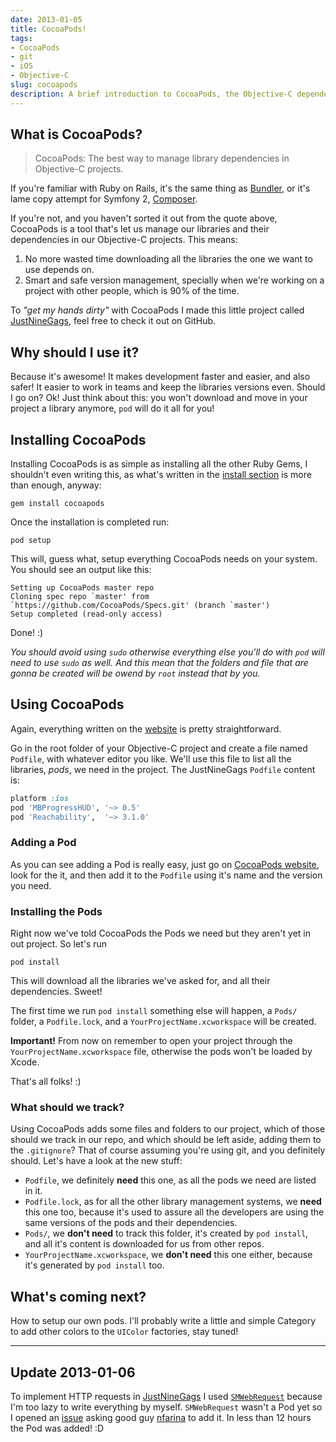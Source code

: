 ```yaml
---
date: 2013-01-05
title: CocoaPods!
tags:
- CocoaPods
- git
- iOS
- Objective-C
slug: cocoapods
description: A brief introduction to CocoaPods, the Objective-C dependencies manager.
---
```


## What is CocoaPods?

> CocoaPods: The best way to manage library dependencies in Objective-C projects.

If you're familiar with Ruby on Rails, it's the same thing as <a href="http://gembundler.com/">Bundler</a>, or it's lame copy attempt for Symfony 2, <a href="http://getcomposer.org/">Composer</a>.

If you're not, and you haven't sorted it out from the quote above, CocoaPods is a tool that's let us manage our libraries and their dependencies in our Objective-C projects. This means:

1. No more wasted time downloading all the libraries the one we want to use depends on.
2. Smart and safe version management, specially when we're working on a project with other people, which is 90% of the time.

To _"get my hands dirty"_ with CocoaPods I made this little project called <a href="https://github.com/mokagio/justninegags">JustNineGags</a>, feel free to check it out on GitHub.</p>

## Why should I use it?

Because it's awesome! It makes development faster and easier, and also safer! It easier to work in teams and keep the libraries versions even. Should I go on? Ok! Just think about this: you won't download and move in your project a library anymore, <code>pod</code> will do it all for you!

## Installing CocoaPods

Installing CocoaPods is as simple as installing all the other Ruby Gems, I shouldn't even writing this, as what's written in the <a href="http://cocoapods.org/#install">install section</a> is more than enough, anyway:

```
gem install cocoapods
```

Once the installation is completed run:

```
pod setup
```

This will, guess what, setup everything CocoaPods needs on your system. You should see an output like this:

```
Setting up CocoaPods master repo
Cloning spec repo `master' from `https://github.com/CocoaPods/Specs.git' (branch `master')
Setup completed (read-only access)
```
        
Done! :)

_You should avoid using `sudo` otherwise everything else you'll do with `pod` will need to use `sudo` as well. And this mean that the folders and file that are gonna be created will be owend by `root` instead that by you._

## Using CocoaPods

Again, everything written on the <a href="http://cocoapods.org/#get_started">website</a> is pretty straightforward.

Go in the root folder of your Objective-C project and create a file named `Podfile`, with whatever editor you like. We'll use this file to list all the libraries, _pods_, we need in the project. The JustNineGags `Podfile` content is:

```ruby
platform :ios
pod 'MBProgressHUD', '~> 0.5'
pod 'Reachability',  '~> 3.1.0'
```

### Adding a Pod

As you can see adding a Pod is really easy, just go on <a href="http://cocoapods.org">CocoaPods website</a>, look for the it, and then add it to the `Podfile` using it's name and the version you need.

### Installing the Pods

Right now we've told CocoaPods the Pods we need but they aren't yet in out project. So let's run

```
pod install
```
    
This will download all the libraries we've asked for, and all their dependencies. Sweet!

The first time we run `pod install` something else will happen, a `Pods/` folder, a `Podfile.lock`, and a `YourProjectName.xcworkspace` will be created.

**Important!** From now on remember to open your project through the `YourProjectName.xcworkspace` file, otherwise the pods won't be loaded by Xcode.

That's all folks! :)

### What should we track?

Using CocoaPods adds some files and folders to our project, which of those should we track in our repo, and which should be left aside, adding them to the `.gitignore`? That of course assuming you're using git, and you definitely should. Let's have a look at the new stuff:


* `Podfile`, we definitely <b>need</b> this one, as all the pods we need are listed in it.
* `Podfile.lock`, as for all the other library management systems, we <b>need</b> this one too, because it's used to assure all the developers are using the same versions of the pods and their dependencies.
* `Pods/`, we <b>don't need</b> to track this folder, it's created by `pod install`, and all it's content is downloaded for us from other repos.
* `YourProjectName.xcworkspace`, we <b>don't need</b> this one either, because it's generated by <code>pod install</code> too.

## What's coming next?

How to setup our own pods. I'll probably write a little and simple Category to add other colors to the `UIColor` factories, stay tuned!

---

## Update 2013-01-06

<p>To implement HTTP requests in <a href="https://github.com/mokagio/justninegags">JustNineGags</a> I used <code><a href="https://github.com/nfarina/webrequest">SMWebRequest</a></code> because I'm too lazy to write everything by myself. <code>SMWebRequest</code> wasn't a Pod yet so I opened an <a href="https://github.com/nfarina/webrequest/issues/7">issue</a> asking good guy <a href="https://twitter.com/nfarina">nfarina</a> to add it. In less than 12 hours the Pod was added! :D</p>
